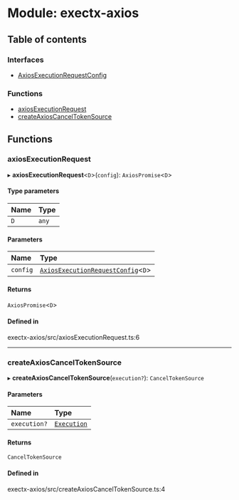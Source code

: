 # Module: exectx-axios

## Table of contents

### Interfaces

- [AxiosExecutionRequestConfig](../wiki/exectx-axios.AxiosExecutionRequestConfig)

### Functions

- [axiosExecutionRequest](../wiki/exectx-axios#axiosexecutionrequest)
- [createAxiosCancelTokenSource](../wiki/exectx-axios#createaxioscanceltokensource)

## Functions

### axiosExecutionRequest

▸ **axiosExecutionRequest**<`D`\>(`config`): `AxiosPromise`<`D`\>

#### Type parameters

| Name | Type |
| :------ | :------ |
| `D` | `any` |

#### Parameters

| Name | Type |
| :------ | :------ |
| `config` | [`AxiosExecutionRequestConfig`](../wiki/exectx-axios.AxiosExecutionRequestConfig)<`D`\> |

#### Returns

`AxiosPromise`<`D`\>

#### Defined in

exectx-axios/src/axiosExecutionRequest.ts:6

___

### createAxiosCancelTokenSource

▸ **createAxiosCancelTokenSource**(`execution?`): `CancelTokenSource`

#### Parameters

| Name | Type |
| :------ | :------ |
| `execution?` | [`Execution`](../wiki/exectx.Execution) |

#### Returns

`CancelTokenSource`

#### Defined in

exectx-axios/src/createAxiosCancelTokenSource.ts:4
